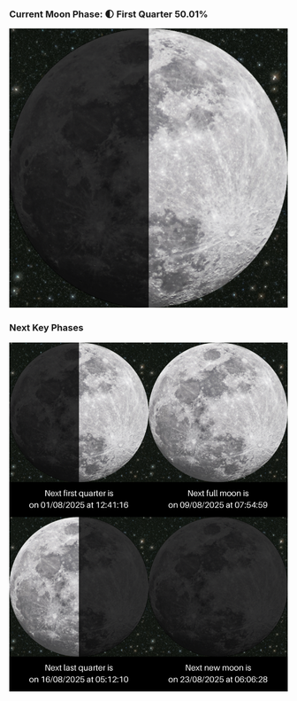 ### Current Moon Phase: 🌓 First Quarter 50.01%
![Moon Phase](moonphase.png)
### Next Key Phases
![Gallery](gallery.png)